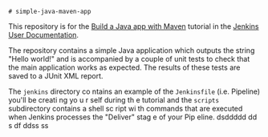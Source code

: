     # simple-java-maven-app

This repository is for the
[Build a Java app with Maven](https://jenkins.io/doc/tutorials/build-a-java-app-with-maven/)
tutorial in the [Jenkins User Documentation](https://jenkins.io/doc/).

The repository contains a simple Java application which outputs the string
"Hello world!" and is accompanied by a couple of unit tests to check that the
main application works as expected. The results of these tests are saved to a
JUnit XML report.

The `jenkins` directory co  ntains an example of the `Jenkinsfile` (i.e. Pipeline)
you'll be creati ng yo u r self       during th e tutorial and the `scripts` subdirectory
contains a  shell sc ript   wi  th commands that are executed when Jenkins processes
the "Deliver" stag   e of your    Pip eline.           dsddddd
                                           dd  s  df ddss  ss    